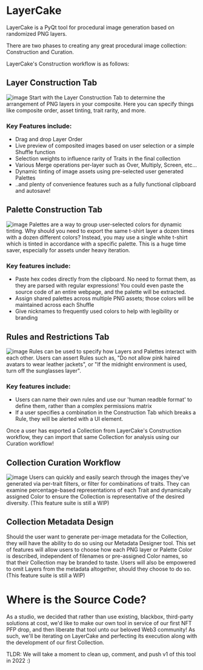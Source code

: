 # LayerCake
LayerCake is a PyQt tool for procedural image generation based on randomized PNG layers.
  
  
There are two phases to creating any great procedural image collection: Construction and Curation.
  
LayerCake's Construction workflow is as follows:
  
  
## Layer Construction Tab
![image](https://user-images.githubusercontent.com/96316841/167516555-da040e64-674a-4d9c-b732-c47be5e224e2.png)
Start with the Layer Construction Tab to determine the arrangement of PNG layers in your composite.
Here you can specify things like composite order, asset tinting, trait rarity, and more.
### Key Features include:
- Drag and drop Layer Order
- Live preview of composited images based on user selection or a simple Shuffle function
- Selection weights to influence rarity of Traits in the final collection
- Various Merge operations per-layer such as Over, Multiply, Screen, etc...
- Dynamic tinting of image assets using pre-selected user generated Palettes
- ..and plenty of convenience features such as a fully functional clipboard and autosave!
  
  
## Palette Construction Tab
![image](https://user-images.githubusercontent.com/96316841/167517016-5494eda6-ff64-4c10-b90b-d5bccf56d532.png)
Palettes are a way to group user-selected colors for dynamic tinting. Why should you need to export the same t-shirt layer a dozen times with a dozen different colors? Instead, you may use a single white t-shirt which is tinted in accordance with a specific palette. This is a huge time saver, especially for assets under heavy iteration.
### Key features include:
- Paste hex codes directly from the clipboard. No need to format them, as they are parsed with regular expressions! You could even paste the source code of an entire webpage, and the palette will be extracted.
- Assign shared palettes across multiple PNG assets; those colors will be maintained across each Shuffle
- Give nicknames to frequently used colors to help with legibility or branding
  
  
## Rules and Restrictions Tab
![image](https://user-images.githubusercontent.com/96316841/167517578-0179a5e7-b100-4e98-992b-de067fbe6a7e.png)
Rules can be used to specify how Layers and Palettes interact with each other. Users can assert Rules such as, "Do not allow pink haired avatars to wear leather jackets", or "If the midnight environment is used, turn off the sunglasses layer".
### Key features include:
- Users can name their own rules and use our 'human readble format' to define them, rather than a complex permissions matrix
- If a user specifies a combination in the Construction Tab which breaks a Rule, they will be alerted with a UI element.

  

Once a user has exported a Collection from LayerCake's Construction workflow, they can import that same Collection for analysis using our Curation workflow!

  
    
      

## Collection Curation Workflow
![image](https://user-images.githubusercontent.com/96316841/167757341-20078683-8315-4fae-afb0-e90fa66bdb63.png)
Users can quickly and easily search through the images they've generated via per-trait filters, or filter for combinations of traits. They can examine percentage-based representations of each Trait and dynamically assigned Color to ensure the Collection is representative of the desired diversity.
(This feature suite is still a WIP)
  
  
## Collection Metadata Design
Should the user want to generate per-image metadata for the Collection, they will have the ability to do so using our Metadata Designer tool. This set of features will allow users to choose how each PNG layer or Palette Color is described, independent of filenames or pre-assigned Color names, so that their Collection may be branded to taste. Users will also be empowered to omit Layers from the metadata altogether, should they choose to do so.
(This feature suite is still a WIP)
  
  
# Where is the Source Code?
As a studio, we decided that rather than use existing, blackbox, third-party solutions at cost, we'd like to make our own tool in service of our first NFT PFP drop, and then liberate that tool unto our beloved Web3 community! As such, we'll be iterating on LayerCake and perfecting its execution along with the development of our first Collection.
  
TLDR: We will take a moment to clean up, comment, and push v1 of this tool in 2022 :)
